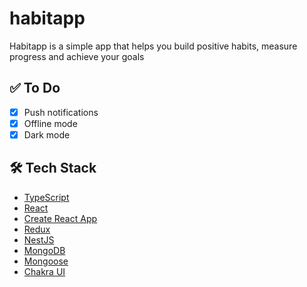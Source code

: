 # habitapp
Habitapp is a simple app that helps you build positive habits, measure progress and achieve your goals

## ✅ To Do

- [x] Push notifications
- [x] Offline mode
- [x] Dark mode

## 🛠️ Tech Stack

- [TypeScript](https://github.com/Microsoft/TypeScript)
- [React](https://github.com/facebook/react)
- [Create React App](https://github.com/facebook/create-react-app)
- [Redux](https://github.com/reduxjs/react-redux)
- [NestJS](https://github.com/nestjs/nest) 
- [MongoDB](https://github.com/mongodb/mongo)  
- [Mongoose](https://github.com/Automattic/mongoose) 
- [Chakra UI](https://github.com/chakra-ui/chakra-ui)  
